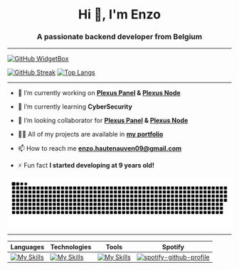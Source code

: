 <h1 align="center">Hi 👋, I'm Enzo</h1>
<h3 align="center">A passionate backend developer from Belgium</h3>

---

[![GitHub WidgetBox](https://github-widgetbox.vercel.app/api/profile?username=EnzoGH0001&data=followers,repositories,stars,commits&theme=darkmode)]()

[![GitHub Streak](https://github-readme-streak-stats.herokuapp.com?user=EnzoGH0001&theme=dark&hide_border=true&type=png)](#)
[![Top Langs](https://github-readme-stats.vercel.app/api/top-langs/?username=EnzoGH0001&layout=compact&hide_border=true&theme=dark)](#)

---

- 🔭 I’m currently working on **[Plexus Panel](https://github.com/EnzoGH0001/PlexusPanel) & [Plexus Node](https://github.com/EnzoGH0001/PlexusNode)**

- 🌱 I’m currently learning **CyberSecurity**

- 👯 I’m looking collaborator for **[Plexus Panel](https://github.com/EnzoGH0001/PlexusPanel) & [Plexus Node](https://github.com/EnzoGH0001/PlexusNode)**

- 👨‍💻 All of my projects are available in **[my portfolio](https://enzo-dev.be)**

- 📫 How to reach me **enzo.hautenauven09@gmail.com**

- ⚡ Fun fact **I started developing at 9 years old!**

<p align="center">
 <img alt="github-snake" src="asset/EnzoSnake.svg" />
</p>

---

| Languages  | Technologies  | Tools  | Spotify |
| -- | -- | -- | -- |
| [![My Skills](https://skillicons.dev/icons?i=php,html,js,css,java,kotlin,python,go&perline=3)](https://skillicons.dev) | [![My Skills](https://skillicons.dev/icons?i=bootstrap,react,vue,laravel,nodejs,discord,express,gradle,maven,mysql,mongodb,linux&perline=4)](https://skillicons.dev) | [![My Skills](https://skillicons.dev/icons?i=git,github,idea,vscode,eclipse,androidstudio&perline=2)](https://skillicons.dev) | [![spotify-github-profile](https://spotify-github-profile.vercel.app/api/view?uid=314tklm4dvcjl4stw73s5qskvmcu&cover_image=true&theme=default&show_offline=true&background_color=121212&interchange=true)](https://spotify-github-profile.vercel.app/api/view?uid=314tklm4dvcjl4stw73s5qskvmcu&redirect=true) |


